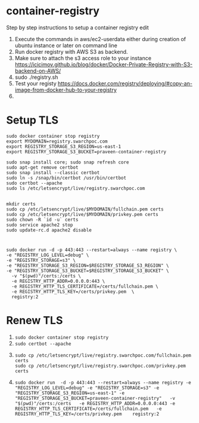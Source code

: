 # container-registry
Step by step instructions to setup a container registry
edit
1. Execute the commands in aws/ec2-userdata either during creation of ubuntu instance or later on command line
1. Run docker registry with AWS S3 as backend. 
1. Make sure to attach the s3 access role to your instance https://icicimov.github.io/blog/docker/Docker-Private-Registry-with-S3-backend-on-AWS/
1. sudo ./registry.sh
1. Test your registy https://docs.docker.com/registry/deploying/#copy-an-image-from-docker-hub-to-your-registry
1. 

# Setup TLS
```
sudo docker container stop registry
export MYDOMAIN=registry.swarchpoc.com
export REGISTRY_STORAGE_S3_REGION=us-east-1
export REGISTRY_STORAGE_S3_BUCKET=praveen-container-registry

sudo snap install core; sudo snap refresh core
sudo apt-get remove certbot
sudo snap install --classic certbot
sudo ln -s /snap/bin/certbot /usr/bin/certbot
sudo certbot --apache
sudo ls /etc/letsencrypt/live/registry.swarchpoc.com


mkdir certs
sudo cp /etc/letsencrypt/live/$MYDOMAIN/fullchain.pem certs
sudo cp /etc/letsencrypt/live/$MYDOMAIN/privkey.pem certs
sudo chown -R `id -u` certs
sudo service apache2 stop
sudo update-rc.d apache2 disable
```

# 
```
sudo docker run -d -p 443:443 --restart=always --name registry \
-e "REGISTRY_LOG_LEVEL=debug" \
-e "REGISTRY_STORAGE=s3" \
-e "REGISTRY_STORAGE_S3_REGION=$REGISTRY_STORAGE_S3_REGION" \
-e "REGISTRY_STORAGE_S3_BUCKET=$REGISTRY_STORAGE_S3_BUCKET" \
  -v "$(pwd)"/certs:/certs \
  -e REGISTRY_HTTP_ADDR=0.0.0.0:443 \
  -e REGISTRY_HTTP_TLS_CERTIFICATE=/certs/fullchain.pem \
  -e REGISTRY_HTTP_TLS_KEY=/certs/privkey.pem  \
  registry:2
```
# Renew TLS
1. `sudo docker container stop registry`
1. `sudo certbot --apache`
1. 
   ```
   sudo cp /etc/letsencrypt/live/registry.swarchpoc.com/fullchain.pem certs
   sudo cp /etc/letsencrypt/live/registry.swarchpoc.com/privkey.pem certs
   ```
1.
   ```
   sudo docker run  -d -p 443:443 --restart=always --name registry -e "REGISTRY_LOG_LEVEL=debug" -e "REGISTRY_STORAGE=s3" -e "REGISTRY_STORAGE_S3_REGION=us-east-1" -e    "REGISTRY_STORAGE_S3_BUCKET=praveen-container-registry"   -v "$(pwd)"/certs:/certs   -e REGISTRY_HTTP_ADDR=0.0.0.0:443 -e     REGISTRY_HTTP_TLS_CERTIFICATE=/certs/fullchain.pem   -e REGISTRY_HTTP_TLS_KEY=/certs/privkey.pem    registry:2
   ```



